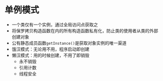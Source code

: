 # 单例模式

* 一个类仅有一个实例，通过全局访问点获取之
* 将保罗拷贝构造函数在内的所有构造函数私有化，防止类的使用者从类的外部创建对象
* 公有静态成员函数`getInstance()`是获取对象实例的唯一渠道
* 饿汉模式：无论用不用，程序启动即创建
* 懒汉模式：用的时候创建，不用了即销毁
    * 永不销毁
    * 引用计数
    * 线程安全



